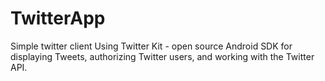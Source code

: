 # TwitterApp
Simple twitter client
Using Twitter Kit - open source Android SDK for displaying Tweets, authorizing Twitter users, and working with the Twitter API.
